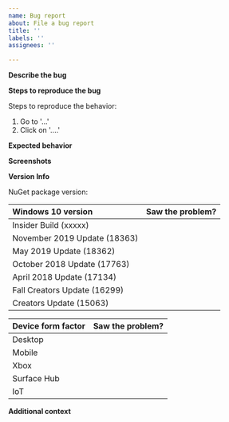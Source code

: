 ```yaml
---
name: Bug report
about: File a bug report
title: ''
labels: ''
assignees: ''

---
```


**Describe the bug**
<!-- Please enter a short, clear description of the bug -->

**Steps to reproduce the bug**
<!-- Please provide any required setup and steps to reproduce the behavior -->
Steps to reproduce the behavior:
1. Go to '...'
2. Click on '....'

**Expected behavior**
<!-- Please provide a description of what you expected to happen-->

**Screenshots**
<!-- If applicable, add screenshots here to help explain your problem -->

**Version Info**
<!-- Please enter your WinUI NuGet package version, OS version(s), and form factor(s) -->

NuGet package version: 
<!-- 
Examples
[Microsoft.UI.Xaml 2.4.0]
[Microsoft.UI.Xaml.2.4.0-prerelease.200506001]
[Microsoft.WinUI 3.0.0-preview1.200515.3]
-->

<!-- Which Windows versions did you see the issue on? Leave blank if you didn't try that version. -->
| Windows 10 version                  | Saw the problem? |
| :--------------------------------- | :-------------------- |
| Insider Build (xxxxx)              | <!-- Yes/No? -->   |
| November 2019 Update (18363)  | <!-- Yes/No? -->   |
| May 2019 Update (18362)            | <!-- Yes/No? -->   |
| October 2018 Update (17763)        | <!-- Yes/No? -->   |
| April 2018 Update (17134)          | <!-- Yes/No? -->   |
| Fall Creators Update (16299)       | <!-- Yes/No? -->   |
| Creators Update (15063)            | <!-- Yes/No? -->   |

<!-- Which device form factors did you see the issue on? Leave blank if you didn't try that device. -->
| Device form factor | Saw the problem? |
| :-------------------- | :------------------- |
| Desktop                 | <!-- Yes/No? -->   |
| Mobile                   | <!-- Yes/No? -->   |
| Xbox                      | <!-- Yes/No? -->   |
| Surface Hub          | <!-- Yes/No? -->    |
| IoT                         | <!-- Yes/No? -->    |


**Additional context**
<!-- Enter any other applicable info here -->
